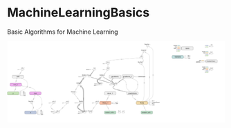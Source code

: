 # MachineLearningBasics
Basic Algorithms for Machine Learning

<img title="a title" alt="Alt text" src="run-20240224065306 (1).png">
